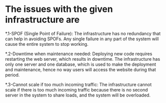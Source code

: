 # The issues with the given infrastructure are

*.1-SPOF (Single Point of Failure): The infrastructure has no redundancy that can help in avoiding SPOFs. Any single failure in any part of the system will cause the entire system to stop working.

*.2-Downtime when maintenance needed: Deploying new code requires restarting the web server, which results in downtime. The infrastructure has only one server and one database, which is used to make the deployment and maintenance, hence no way users will access the website during that period.

*.3-Cannot scale if too much incoming traffic: The infrastructure cannot scale if there is too much incoming traffic because there is no second server in the system to share loads, and the system will be overloaded.
